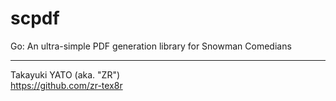 scpdf
======

Go: An ultra-simple PDF generation library for Snowman Comedians

--------------------
Takayuki YATO (aka. "ZR")  
https://github.com/zr-tex8r
